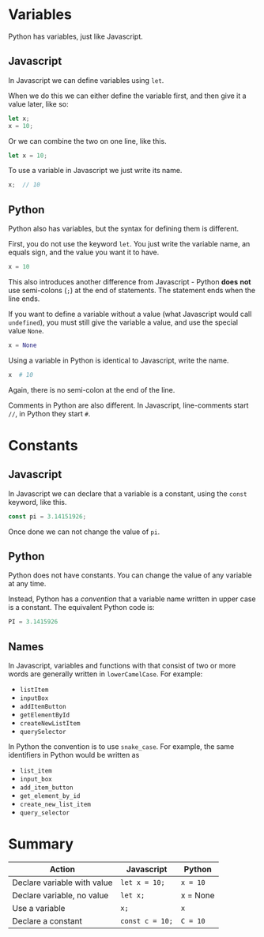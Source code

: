 # Variables

Python has variables, just like Javascript.

## Javascript

In Javascript we can define variables using `let`.

When we do this we can either define the variable first, and then give it a value later, like so:

```javascript
let x;
x = 10;
```

Or we can combine the two on one line, like this.

```javascript
let x = 10;
```

To use a variable in Javascript we just write its name.

```javascript
x;  // 10
```

## Python

Python also has variables, but the syntax for defining them is different.

First, you do not use the keyword `let`. You just write the variable name,
an equals sign, and the value you want it to have.

```python
x = 10
```

This also introduces another difference from Javascript - Python **does**
**not** use semi-colons (`;`) at the end of statements. The statement ends
when the line ends.

If you want to define a variable without a value (what Javascript would
call `undefined`), you must still give the variable a value, and use the
special value `None`.

```python
x = None
```

Using a variable in Python is identical to Javascript, write the name.

```python
x  # 10
```

Again, there is no semi-colon at the end of the line.

Comments in Python are also different. In Javascript, line-comments start
`//`, in Python they start `#`.

# Constants

## Javascript

In Javascript we can declare that a variable is a constant, using the
`const` keyword, like this.

```javascript
const pi = 3.14151926;
```

Once done we can not change the value of `pi`.

## Python

Python does not have constants. You can change the value of any variable
at any time.

Instead, Python has a *convention* that a variable name written in upper
case is a constant. The equivalent Python code is:

```python
PI = 3.1415926
```

## Names

In Javascript, variables and functions with that consist of two or more
words are generally written in `lowerCamelCase`. For example:

- `listItem`
- `inputBox`
- `addItemButton`
- `getElementById`
- `createNewListItem`
- `querySelector`

In Python the convention is to use `snake_case`. For example, the same
identifiers in Python would be written as

- `list_item`
- `input_box`
- `add_item_button`
- `get_element_by_id`
- `create_new_list_item`
- `query_selector`

# Summary

| Action | Javascript | Python |
| --- | --- | --- |
| Declare variable with value | `let x = 10;` | `x = 10` |
| Declare variable, no value | `let x;` | x = None |
| Use a variable | `x;` | `x` |
| Declare a constant | `const c = 10;` | `C = 10` |
